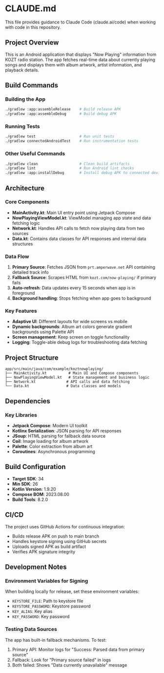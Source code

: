 # CLAUDE.md

This file provides guidance to Claude Code (claude.ai/code) when working with code in this repository.

## Project Overview

This is an Android application that displays "Now Playing" information from KOZT radio station. The app fetches real-time data about currently playing songs and displays them with album artwork, artist information, and playback details.

## Build Commands

### Building the App
```bash
./gradlew :app:assembleRelease    # Build release APK
./gradlew :app:assembleDebug      # Build debug APK
```

### Running Tests
```bash
./gradlew test                    # Run unit tests
./gradlew connectedAndroidTest    # Run instrumentation tests
```

### Other Useful Commands
```bash
./gradlew clean                   # Clean build artifacts
./gradlew lint                    # Run Android lint checks
./gradlew :app:installDebug       # Install debug APK to connected device
```

## Architecture

### Core Components
- **MainActivity.kt**: Main UI entry point using Jetpack Compose
- **NowPlayingViewModel.kt**: ViewModel managing app state and data fetching logic
- **Network.kt**: Handles API calls to fetch now playing data from two sources
- **Data.kt**: Contains data classes for API responses and internal data structures

### Data Flow
1. **Primary Source**: Fetches JSON from `prt.amperwave.net` API containing detailed track info
2. **Fallback Source**: Scrapes HTML from `kozt.com/now-playing/` if primary fails
3. **Auto-refresh**: Data updates every 15 seconds when app is in foreground
4. **Background handling**: Stops fetching when app goes to background

### Key Features
- **Adaptive UI**: Different layouts for wide screens vs mobile
- **Dynamic backgrounds**: Album art colors generate gradient backgrounds using Palette API
- **Screen management**: Keep screen on toggle functionality
- **Logging**: Toggle-able debug logs for troubleshooting data fetching

## Project Structure

```
app/src/main/java/com/example/koztnowplaying/
├── MainActivity.kt          # Main UI and Compose components
├── NowPlayingViewModel.kt   # State management and business logic
├── Network.kt              # API calls and data fetching
└── Data.kt                 # Data classes and models
```

## Dependencies

### Key Libraries
- **Jetpack Compose**: Modern UI toolkit
- **Kotlinx Serialization**: JSON parsing for API responses
- **JSoup**: HTML parsing for fallback data source
- **Coil**: Image loading for album artwork
- **Palette**: Color extraction from album art
- **Coroutines**: Asynchronous programming

## Build Configuration

- **Target SDK**: 34
- **Min SDK**: 26
- **Kotlin Version**: 1.9.20
- **Compose BOM**: 2023.08.00
- **Build Tools**: 8.2.0

## CI/CD

The project uses GitHub Actions for continuous integration:
- Builds release APK on push to main branch
- Handles keystore signing using GitHub secrets
- Uploads signed APK as build artifact
- Verifies APK signature integrity

## Development Notes

### Environment Variables for Signing
When building locally for release, set these environment variables:
- `KEYSTORE_FILE`: Path to keystore file
- `KEYSTORE_PASSWORD`: Keystore password
- `KEY_ALIAS`: Key alias
- `KEY_PASSWORD`: Key password

### Testing Data Sources
The app has built-in fallback mechanisms. To test:
1. Primary API: Monitor logs for "Success: Parsed data from primary source"
2. Fallback: Look for "Primary source failed" in logs
3. Both failed: Shows "Data currently unavailable" message